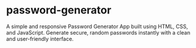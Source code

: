 # password-generator
A simple and responsive Password Generator App built using HTML, CSS, and JavaScript. Generate secure, random passwords instantly with a clean and user-friendly interface.
